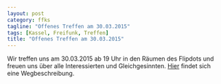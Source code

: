 ```yaml
---
layout: post
category: ffks
tagline: "Offenes Treffen am 30.03.2015"
tags: [Kassel, Freifunk, Treffen]
title: "Offenes Treffen am 30.03.2015"
---
```


Wir treffen uns am 30.03.2015 ab 19 Uhr in den Räumen des Flipdots und freuen uns über alle Interessierten und Gleichgesinnten.
[Hier](http://flipdot.org/wiki/Kontakt#line-6) findet sich eine Wegbeschreibung.

